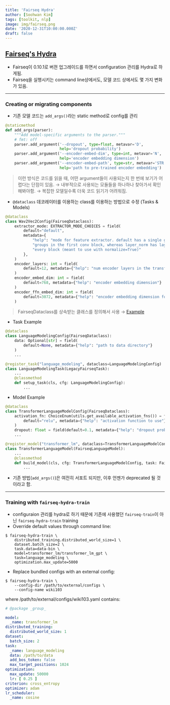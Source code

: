 ```yaml
---
title: 'Fairseq Hydra'
author: [Soohwan Kim]
tags: [toolkit, nlp]
image: img/fairseq.png
date: '2020-12-31T10:00:00.000Z'
draft: false
---
```


## [Fairseq's Hydra](https://github.com/pytorch/fairseq/blob/master/docs/hydra_integration.md)  
  
- Fairseq이 0.10.1로 버젼 업그레이드를 하면서 configuration 관리를 Hydra로 하게됨.
- Fairseq을 실행시키는 command line상에서도, 모델 코드 상에서도 몇 가지 변화가 있음.   
  
***  
  
### Creating or migrating components

- 기존 모델 코드는 `add_args()`라는 static method로 config를 관리  
  
```python
@staticmethod
def add_args(parser):
    """Add model-specific arguments to the parser."""
    # fmt: off
    parser.add_argument('--dropout', type=float, metavar='D',
                        help='dropout probability')
    parser.add_argument('--encoder-embed-dim', type=int, metavar='N',
                        help='encoder embedding dimension')
    parser.add_argument('--encoder-embed-path', type=str, metavar='STR',
                        help='path to pre-trained encoder embedding')
```
> 이런 방식은 코드를 읽을 때, 어떤 argument들이 사용되는지 한 번에 보기가 어렵다는 단점이 있음. 
> → 내부적으로 사용되는 모듈들을 하나하나 찾아가서 확인해봐야함. 
> → 복잡한 모델일수록 더욱 코드 읽기가 어려워짐.
  
- `@dataclass` 데코레이터를 이용하는 class를 이용하는 방법으로 수정 (Tasks & Models) 
  
```python
@dataclass
class Wav2Vec2Config(FairseqDataclass):
    extractor_mode: EXTRACTOR_MODE_CHOICES = field(
        default="default",
        metadata={
            "help": "mode for feature extractor. default has a single group norm with d "
            "groups in the first conv block, whereas layer_norm has layer norms in "
            "every block (meant to use with normalize=True)"
        },
    )
    encoder_layers: int = field(
        default=12, metadata={"help": "num encoder layers in the transformer"}
    )
    encoder_embed_dim: int = field(
        default=768, metadata={"help": "encoder embedding dimension"}
    )
    encoder_ffn_embed_dim: int = field(
        default=3072, metadata={"help": "encoder embedding dimension for FFN"}
    )
```

> FairseqDataclass를 상속받는 클래스를 정의해서 사용 → [Example](https://github.com/pytorch/fairseq/blob/master/fairseq/models/wav2vec/wav2vec2.py)

- Task Example
  
```python
@dataclass
class LanguageModelingConfig(FairseqDataclass):
    data: Optional[str] = field(
        default=None, metadata={"help": "path to data directory"}
    )
    ...

@register_task("language_modeling", dataclass=LanguageModelingConfig)
class LanguageModelingTask(LegacyFairseqTask):
    ...
    @classmethod
    def setup_task(cls, cfg: LanguageModelingConfig):
        ...
```
- Model Example
  
```python
@dataclass
class TransformerLanguageModelConfig(FairseqDataclass):
    activation_fn: ChoiceEnum(utils.get_available_activation_fns()) = field(
        default="relu", metadata={"help": "activation function to use"}
    )
    dropout: float = field(default=0.1, metadata={"help": "dropout probability"})
    ...

@register_model("transformer_lm", dataclass=TransformerLanguageModelConfig)
class TransformerLanguageModel(FairseqLanguageModel):
    ...
    @classmethod
    def build_model(cls, cfg: TransformerLanguageModelConfig, task: FairseqTask):
        ...

```
- 기존 방법(`add_args()`)은 여전히 서포트 되지만, 이후 언젠가 deprecated 될 것이라고 함.
  
*** 
  
### Training with `fairseq-hydra-train`
  
- configuraion 관리를 hydra로 하기 때문에 기존에 사용했던 `fairseq-train`이 아닌 `fairseq-hydra-train` training  
- Override default values through command line:
  
```
$ fairseq-hydra-train \
    distributed_training.distributed_world_size=1 \
    dataset.batch_size=2 \
    task.data=data-bin \
    model=transformer_lm/transformer_lm_gpt \
    task=language_modeling \
    optimization.max_update=5000
```
- Replace bundled configs with an external config:
  
```
$ fairseq-hydra-train \
    --config-dir /path/to/external/configs \
    --config-name wiki103
```
where /path/to/external/configs/wiki103.yaml contains:
  
```yaml
# @package _group_

model:
  _name: transformer_lm
distributed_training:
  distributed_world_size: 1
dataset:
  batch_size: 2
task:
  _name: language_modeling
  data: /path/to/data
  add_bos_token: false
  max_target_positions: 1024
optimization:
  max_update: 50000
  lr: [ 0.25 ]
criterion: cross_entropy
optimizer: adam
lr_scheduler:
  _name: cosine
```
